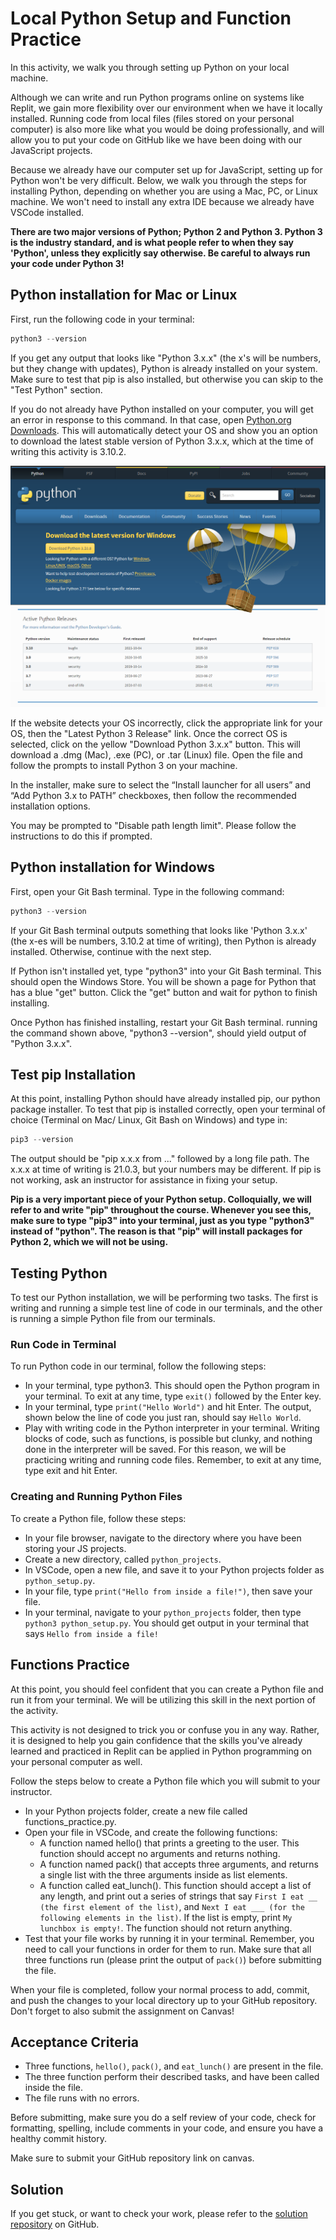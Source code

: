 # Local Python Setup and Function Practice

In this activity, we walk you through setting up Python on your local machine.

Although we can write and run Python programs online on systems like Replit, we gain more flexibility over our environment when we have it locally installed. Running code from local files (files stored on your personal computer) is also more like what you would be doing professionally, and will allow you to put your code on GitHub like we have been doing with our JavaScript projects.

Because we already have our computer set up for JavaScript, setting up for Python won't be very difficult. Below, we walk you through the steps for installing Python, depending on whether you are using a Mac, PC, or Linux machine. We won't need to install any extra IDE because we already have VSCode installed.

**There are two major versions of Python; Python 2 and Python 3. Python 3 is the industry standard, and is what people refer to when they say 'Python', unless they explicitly say otherwise. Be careful to always run your code under Python 3!**

## Python installation for Mac or Linux

First, run the following code in your terminal:

```powershell
python3 --version
```

If you get any output that looks like "Python 3.x.x" (the x's will be numbers, but they change with updates), Python is already installed on your system. Make sure to test that pip is also installed, but otherwise you can skip to the "Test Python" section.

If you do not already have Python installed on your computer, you will get an error in response to this command. In that case, open [Python.org Downloads](https://www.python.org/downloads). This will automatically detect your OS and show you an option to download the latest stable version of Python 3.x.x, which at the time of writing this activity is 3.10.2.

![Python.org Downloads](..\Homework\images\python_downloads.png)

If the website detects your OS incorrectly, click the appropriate link for your OS, then the "Latest Python 3 Release" link. Once the correct OS is selected, click on the yellow "Download Python 3.x.x" button. This will download a .dmg (Mac), .exe (PC), or .tar (Linux) file. Open the file and follow the prompts to install Python 3 on your machine.

In the installer, make sure to select the “Install launcher for all users” and “Add Python 3.x to PATH” checkboxes, then follow the recommended installation options.

You may be prompted to "Disable path length limit". Please follow the instructions to do this if prompted.

## Python installation for Windows

First, open your Git Bash terminal. Type in the following command:

```powershell
python3 --version
```

If your Git Bash terminal outputs something that looks like 'Python 3.x.x' (the x-es will be numbers, 3.10.2 at time of writing), then Python is already installed. Otherwise, continue with the next step.

If Python isn't installed yet, type "python3" into your Git Bash terminal. This should open the Windows Store. You will be shown a page for Python that has a blue "get" button. Click the "get" button and wait for python to finish installing.

Once Python has finished installing, restart your Git Bash terminal. running the command shown above, "python3 --version", should yield output of "Python 3.x.x".

## Test pip Installation

At this point, installing Python should have already installed pip, our python package installer. To test that pip is installed correctly, open your terminal of choice (Terminal on Mac/ Linux, Git Bash on Windows) and type in:

```powershell
pip3 --version
```

The output should be "pip x.x.x from ..." followed by a long file path. The x.x.x at time of writing is 21.0.3, but your numbers may be different. If pip is not working, ask an instructor for assistance in fixing your setup.

**Pip is a very important piece of your Python setup. Colloquially, we will refer to and write "pip" throughout the course. Whenever you see this, make sure to type "pip3" into your terminal, just as you type "python3" instead of "python". The reason is that "pip" will install packages for Python 2, which we will not be using.**

## Testing Python

To test our Python installation, we will be performing two tasks. The first is writing and running a simple test line of code in our terminals, and the other is running a simple Python file from our terminals.

### Run Code in Terminal

To run Python code in our terminal, follow the following steps:

- In your terminal, type python3. This should open the Python program in your terminal. To exit at any time, type `exit()` followed by the Enter key.
- In your terminal, type `print("Hello World")` and hit Enter. The output, shown below the line of code you just ran, should say `Hello World`.
- Play with writing code in the Python interpreter in your terminal. Writing blocks of code, such as functions, is possible but clunky, and nothing done in the interpreter will be saved. For this reason, we will be practicing writing and running code files. Remember, to exit at any time, type exit and hit Enter.

### Creating and Running Python Files

To create a Python file, follow these steps:

- In your file browser, navigate to the directory where you have been storing your JS projects.
- Create a new directory, called `python_projects`.
- In VSCode, open a new file, and save it to your Python projects folder as `python_setup.py`.
- In your file, type `print("Hello from inside a file!")`, then save your file.
- In your terminal, navigate to your `python_projects` folder, then type `python3 python_setup.py`. You should get output in your terminal that says `Hello from inside a file!`

## Functions Practice

At this point, you should feel confident that you can create a Python file and run it from your terminal. We will be utilizing this skill in the next portion of the activity.

This activity is not designed to trick you or confuse you in any way. Rather, it is designed to help you gain confidence that the skills you've already learned and practiced in Replit can be applied in Python programming on your personal computer as well.

Follow the steps below to create a Python file which you will submit to your instructor.

- In your Python projects folder, create a new file called functions_practice.py.
- Open your file in VSCode, and create the following functions:
  - A function named hello() that prints a greeting to the user. This function should accept no arguments and returns nothing.
  - A function named pack() that accepts three arguments, and returns a single list with the three arguments inside as list elements.
  - A function called eat_lunch(). This function should accept a list of any length, and print out a series of strings that say `First I eat __ (the first element of the list)`, and `Next I eat ___ (for the following elements in the list)`. If the list is empty, print `My lunchbox is empty!`. The function should not return anything.
- Test that your file works by running it in your terminal. Remember, you need to call your functions in order for them to run. Make sure that all three functions run (please print the output of `pack()`) before submitting the file.

When your file is completed, follow your normal process to add, commit, and push the changes to your local directory up to your GitHub repository. Don't forget to also submit the assignment on Canvas!

## Acceptance Criteria

- Three functions, `hello()`, `pack()`, and `eat_lunch()` are present in the file.
- The three function perform their described tasks, and have been called inside the file.
- The file runs with no errors.

Before submitting, make sure you do a self review of your code, check for formatting, spelling, include comments in your code, and ensure you have a healthy commit history.

Make sure to submit your GitHub repository link on canvas.

## Solution

If you get stuck, or want to check your work, please refer to the [solution repository](https://github.com/HackerUSA-CE/PPP-Local-Python-Setup-and-Function-Practice/tree/main) on GitHub.
